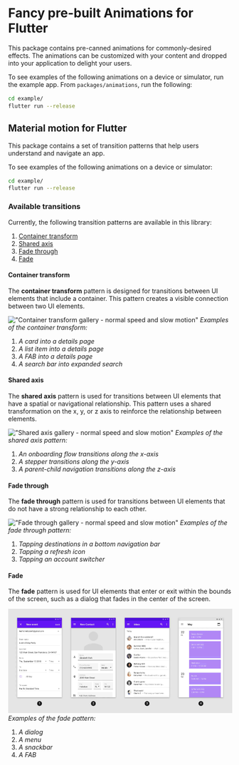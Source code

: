 # Fancy pre-built Animations for Flutter

This package contains pre-canned animations for commonly-desired effects. The animations can be customized with your content and dropped into your application to delight your users.

To see examples of the following animations on a device or simulator, run the
example app. From `packages/animations`, run the following:

```bash
cd example/
flutter run --release
```

## Material motion for Flutter

This package contains a set of transition patterns that help users understand and navigate an app.

To see examples of the following animations on a device or simulator:

```bash
cd example/
flutter run --release
```

### Available transitions

Currently, the following transition patterns are available in this library:

1.  [Container transform](#container-transform)
2.  [Shared axis](#shared-axis)
3.  [Fade through](#fade-through)
4.  [Fade](#fade)

#### Container transform

The **container transform** pattern is designed for transitions between UI elements that include a container. This pattern creates a visible connection between two UI elements.

!["Container transform gallery - normal speed and slow motion"](example/demo_gifs/container_transform_lineup.gif)
_Examples of the container transform:_

1.  _A card into a details page_
2.  _A list item into a details page_
3.  _A FAB into a details page_
4.  _A search bar into expanded search_

#### Shared axis

The **shared axis** pattern is used for transitions between UI elements that
have a spatial or navigational relationship. This pattern uses a shared
transformation on the x, y, or z axis to reinforce the relationship between
elements.

!["Shared axis gallery - normal speed and slow motion"](example/demo_gifs/shared_axis_lineup.gif)
_Examples of the shared axis pattern:_

1.  _An onboarding flow transitions along the x-axis_
2.  _A stepper transitions along the y-axis_
3.  _A parent-child navigation transitions along the z-axis_

#### Fade through

The **fade through** pattern is used for transitions between UI elements that do
not have a strong relationship to each other.

!["Fade through gallery - normal speed and slow motion"](example/demo_gifs/fade_through_lineup.gif)
_Examples of the fade through pattern:_

1.  _Tapping destinations in a bottom navigation bar_
2.  _Tapping a refresh icon_
3.  _Tapping an account switcher_

#### Fade

The **fade** pattern is used for UI elements that enter or exit within the
bounds of the screen, such as a dialog that fades in the center of the screen.

!["Fade gallery - normal speed and slow motion"](example/demo_gifs/fade_lineup.gif)
_Examples of the fade pattern:_

1.  _A dialog_
2.  _A menu_
3.  _A snackbar_
4.  _A FAB_
